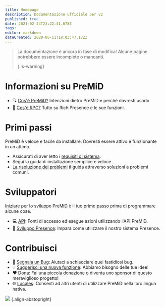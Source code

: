 ```yaml
---
title: Homepage
description: Documentazione ufficiale per v2
published: true
date: 2021-02-24T23:22:41.678Z
tags:
editor: markdown
dateCreated: 2020-06-11T18:03:47.172Z
---
```


> La documentazione è ancora in fase di modifica! Alcune pagine potrebbero essere incomplete o mancanti. 
> 
> {.is-warning}

# Informazioni su PreMiD
- :mag: [Cos'è PreMiD?](/about) Intenzioni dietro PreMiD e perché dovresti usarlo.
- :link: [Cos'è RPC?](https://discordapp.com/rich-presence) Tutto su Rich Presence e le sue funzioni.

# Primi passi

PreMiD è veloce e facile da installare. Dovresti essere attivo e funzionante in un attimo.

- Assicurati di aver letto i [requisiti di sistema](/install/requirements).
- Segui la guida di installazione semplice e veloce [](/install).
- [La risoluzione dei problemi](/troubleshooting) ti guida attraverso soluzioni a problemi comuni.

# Sviluppatori

[Iniziare](/dev) per lo sviluppo PreMiD è il tuo primo passo prima di programmare alcune cose.

- :computer: [API](/dev/api): Fonti di accesso ed esegue azioni utilizzando l'API PreMiD.
- :wrench: [Sviluppo Presence](/dev/presence): Impara come utilizzare il nostro sistema Presence.

# Contribuisci
- :bug: [Segnala un Bug](https://github.com/PreMiD): Aiutaci a schiacciare quei fastidiosi bug.
- :bulb: [Suggerisci una nuova funzione](https://discord.premid.app/): Abbiamo bisogno delle tue idee!
- :heart: [Dona](https://www.patreon.com/Timeraa): Fai una piccola donazione o diventa uno sponsor di questo meraviglioso progetto!
- :globe_with_meridians: [Locales](https://translate.premid.app): Consenti ad altri utenti di utilizzare PreMiD nella loro lingua nativa.

![](https://beta.premid.app/img/logo.2b414dc2.gif) {.align-abstopright}